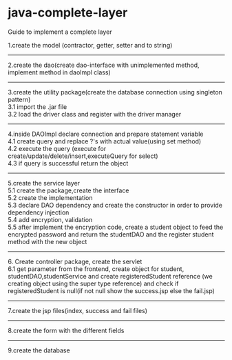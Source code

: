 # java-complete-layer
Guide to implement a complete layer

1.create the model (contractor, getter, setter and to string)
<hr>

2.create the dao(create dao-interface with unimplemented method, implement method in daoImpl class)
<hr>
3.create the utility package(create the database connection using singleton pattern)<br>
	3.1 import the .jar file<br>
	3.2 load the driver class and register with the driver manager
<hr>
4.inside DAOImpl declare connection and prepare statement variable<br>
	4.1 create query and replace ?'s with actual value(using set method)<br>
	4.2 execute the query (execute for create/update/delete/insert,executeQuery for select)<br>
	4.3 if query is successful return the object
<hr>
5.create the service layer<br>
	5.1 create the package,create the interface<br>
	5.2 create the implementation<br>
	5.3 declare DAO dependency and create the constructor in order to provide dependency injection<br>
	5.4 add encryption, validation<br>
	5.5 after implement the encryption code, create a student object to feed the encrypted password and return the studentDAO and the register student method with the new object
<hr>
6. Create controller package, create the servlet<br>
	6.1 get parameter from the frontend, create object for student, studentDAO,studentService and create registeredStudent reference (we creating object using the super type reference) and check if registeredStudent is null(if not null show the success.jsp else the fail.jsp)<br>
<hr>
7.create the jsp files(index, success and fail files)
<hr>
8.create the form with the different fields
<hr>
9.create the database 
